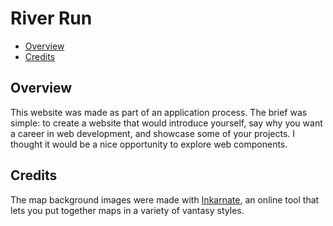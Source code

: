 # River Run

- [Overview](#overview)
- [Credits](#credits)

## Overview

This website was made as part of an application process. The brief was simple: to create a website that would introduce yourself, say why you want a career in web development, and showcase some of your projects. I thought it would be a nice opportunity to explore web components.

## Credits

The map background images were made with [Inkarnate](https://inkarnate.com/), an online tool that lets you put together maps in a variety of vantasy styles.
